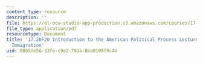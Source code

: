 ```yaml
---
content_type: resource
description: ''
file: https://ol-ocw-studio-app-production.s3.amazonaws.com/courses/17-20-introduction-to-the-american-political-process-fall-2020/88b5de5633fec9e2791b8ba8109f9c4b_MIT17_20F20_lec25.pdf
file_type: application/pdf
resourcetype: Document
title: '17.20F20 Introduction to the American Political Process Lecture Slides 25:
  Immigration'
uid: 88b5de56-33fe-c9e2-791b-8ba8109f9c4b
---
```

